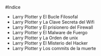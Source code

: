 #Indice

* Larry Plotter y El Bucle Filosofal
* Larry Plotter y La Clave Secreta del Wifi
* Larry Plotter y El prisionero del Firewall
* Larry Plotter y El Malware de Fuergo
* Larry Plotter y La Orden de unix
* Larry Plotter y El Misterio del Hacker
* Larry Plotter y Los commits de la muerte